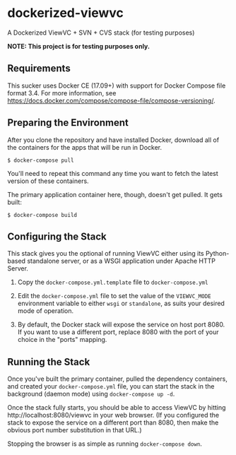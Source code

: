 dockerized-viewvc
=================

A Dockerized ViewVC + SVN + CVS stack (for testing purposes)

**NOTE: This project is for testing purposes only.**


Requirements
------------

This sucker uses Docker CE (17.09+) with support for Docker Compose
file format 3.4.  For more information, see
https://docs.docker.com/compose/compose-file/compose-versioning/.


Preparing the Environment
-------------------------

After you clone the repository and have installed Docker, download all
of the containers for the apps that will be run in Docker.

    $ docker-compose pull

You'll need to repeat this command any time you want to fetch the
latest version of these containers.

The primary application container here, though, doesn't get pulled.
It gets built:

    $ docker-compose build


Configuring the Stack
---------------------

This stack gives you the optional of running ViewVC either using its
Python-based standalone server, or as a WSGI application under Apache
HTTP Server.

1. Copy the `docker-compose.yml.template` file to `docker-compose.yml`

2. Edit the `docker-compose.yml` file to set the value of the
   `VIEWVC_MODE` environment variable to either `wsgi` or
   `standalone`, as suits your desired mode of operation.

3. By default, the Docker stack will expose the service on host port
   8080.  If you want to use a different port, replace 8080 with the
   port of your choice in the "ports" mapping.


Running the Stack
-----------------

Once you've built the primary container, pulled the dependency
containers, and created your `docker-compose.yml` file, you can start
the stack in the background (daemon mode) using `docker-compose up
-d`.

Once the stack fully starts, you should be able to access ViewVC by
hitting http://localhost:8080/viewvc in your web browser.  (If you
configured the stack to expose the service on a different port than
8080, then make the obvious port number substitution in that URL.)

Stopping the browser is as simple as running `docker-compose down`.
